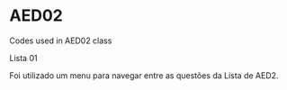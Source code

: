 # AED02
Codes used in AED02 class

Lista 01

Foi utilizado um menu para navegar entre as questões da Lista de AED2.
